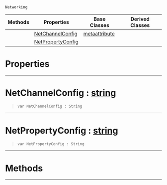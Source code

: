  `Networking`

|Methods|Properties|Base Classes|Derived Classes|
|---|---|---|---|
| |[ NetChannelConfig](https://github.com/PlasmaEngine/PlasmaDocs/tree/master/docs/C%2B%2B/code_reference/class_reference/metanetproperty.markdown#netchannelconfig-plasma-en)|[metaattribute](https://github.com/PlasmaEngine/PlasmaDocs/tree/master/docs/C%2B%2B/code_reference/class_reference/metaattribute.markdown)| |
| |[ NetPropertyConfig](https://github.com/PlasmaEngine/PlasmaDocs/tree/master/docs/C%2B%2B/code_reference/class_reference/metanetproperty.markdown#netpropertyconfig-plasma-e)| | |


 #  Properties


---  
 #  NetChannelConfig : [string](https://github.com/PlasmaEngine/PlasmaDocs/tree/master/docs/C%2B%2B/code_reference/lightning_base_types/string.markdown)

> 
> ``` lang=cpp, name=Lightning
> var NetChannelConfig : String


---  
 #  NetPropertyConfig : [string](https://github.com/PlasmaEngine/PlasmaDocs/tree/master/docs/C%2B%2B/code_reference/lightning_base_types/string.markdown)

> 
> ``` lang=cpp, name=Lightning
> var NetPropertyConfig : String


---  
 #  Methods


---  
 

 